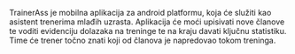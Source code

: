 TrainerAss je mobilna aplikacija za android platformu, koja će služiti kao asistent trenerima mlađih uzrasta.
Aplikacija će moći upisivati nove članove te voditi evidenciju dolazaka na treninge te na kraju davati ključnu statistiku. Time će trener točno znati koji od članova je napredovao tokom treninga.
